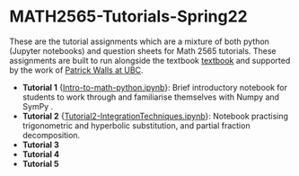 # MATH2565-Tutorials-Spring22
These are the tutorial assignments which are a mixture of both python (Jupyter notebooks) and question sheets for Math 2565 tutorials. These assignments are built to run alongside the textbook [textbook](https://opentext.uleth.ca/apex-accelerated/part-calculus-II.html) and supported by the work of [Patrick Walls at UBC](https://personal.math.ubc.ca/~pwalls/math-python/).

- **Tutorial 1** {[Intro-to-math-python.ipynb](Intro-to-math-python.ipynb)}: Brief introductory notebook for students to work through and familiarise themselves with Numpy and SymPy .
- **Tutorial 2** {[Tutorial2-IntegrationTechniques.ipynb](Tutorial2-IntegrationTechniques.ipynb)}: Notebook practising trigonometric and hyperbolic substitution, and partial fraction decomposition.
- **Tutorial 3**
- **Tutorial 4**
- **Tutorial 5** 
